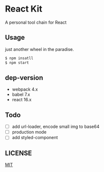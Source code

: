 # React Kit

A personal tool chain for React

## Usage

just another wheel in the paradise.

```bash
$ npm insatll
$ npm start
```

## dep-version

- webpack 4.x
- babel 7.x
- react 16.x

## Todo

* [ ] add url-loader, encode small img to base64
* [ ] production mode
* [ ] add styled-component

## LICENSE

[MIT](https://github.com/s0urcelab/react-kit/blob/master/LICENSE)

